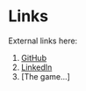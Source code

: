 # Links

External links here:

1. [GitHub](https://github.com/PhilipCastiglione/SIT302Portfolio)
2. [LinkedIn](https://www.linkedin.com/in/philcastiglione)
3. [The game...]
